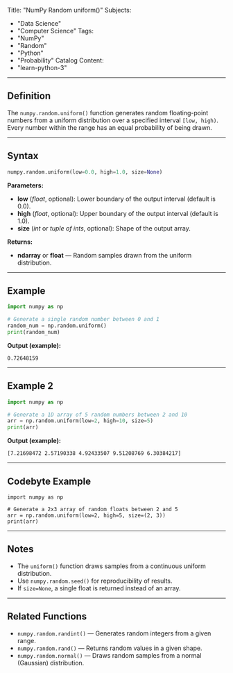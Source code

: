 Title: "NumPy Random uniform()"
Subjects:
  - "Data Science"
  - "Computer Science"
Tags:
  - "NumPy"
  - "Random"
  - "Python"
  - "Probability"
Catalog Content:
  - "learn-python-3"
---

<h2>Definition</h2>

The <code>numpy.random.uniform()</code> function generates random floating-point numbers from a uniform distribution over a specified interval <code>[low, high)</code>.  
Every number within the range has an equal probability of being drawn.

---

<h2>Syntax</h2>

```python
numpy.random.uniform(low=0.0, high=1.0, size=None)
````

**Parameters:**

<ul>
<li><b>low</b> (<i>float</i>, optional): Lower boundary of the output interval (default is 0.0).</li>
<li><b>high</b> (<i>float</i>, optional): Upper boundary of the output interval (default is 1.0).</li>
<li><b>size</b> (<i>int</i> or <i>tuple of ints</i>, optional): Shape of the output array.</li>
</ul>

**Returns:**

<ul>
<li><b>ndarray</b> or <b>float</b> — Random samples drawn from the uniform distribution.</li>
</ul>

---

<h2>Example</h2>

```python
import numpy as np

# Generate a single random number between 0 and 1
random_num = np.random.uniform()
print(random_num)
```

**Output (example):**

```
0.72648159
```

---

<h2>Example 2</h2>

```python
import numpy as np

# Generate a 1D array of 5 random numbers between 2 and 10
arr = np.random.uniform(low=2, high=10, size=5)
print(arr)
```

**Output (example):**

```
[7.21698472 2.57190338 4.92433507 9.51208769 6.30384217]
```

---

<h2>Codebyte Example</h2>

```codebyte/python
import numpy as np

# Generate a 2x3 array of random floats between 2 and 5
arr = np.random.uniform(low=2, high=5, size=(2, 3))
print(arr)
```

---

<h2>Notes</h2>

<ul>
<li>The <code>uniform()</code> function draws samples from a continuous uniform distribution.</li>
<li>Use <code>numpy.random.seed()</code> for reproducibility of results.</li>
<li>If <code>size=None</code>, a single float is returned instead of an array.</li>
</ul>

---

<h2>Related Functions</h2>

<ul>
<li><code>numpy.random.randint()</code> — Generates random integers from a given range.</li>
<li><code>numpy.random.rand()</code> — Returns random values in a given shape.</li>
<li><code>numpy.random.normal()</code> — Draws random samples from a normal (Gaussian) distribution.</li>
</ul>
